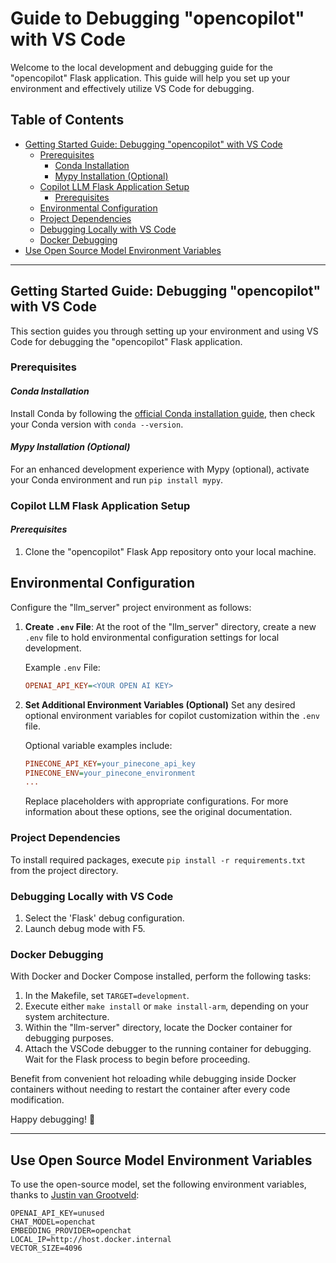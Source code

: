# **Guide to Debugging "opencopilot" with VS Code**

Welcome to the local development and debugging guide for the "opencopilot" Flask application. This guide will help you set up your environment and effectively utilize VS Code for debugging.

## **Table of Contents**

- [Getting Started Guide: Debugging "opencopilot" with VS Code](#getting-started-guide-debugging-opencopilot-with-vs-code)
  - [Prerequisites](#prerequisites)
    - [Conda Installation](#conda-installation)
    - [Mypy Installation (Optional)](#mypy-installation-optional)
  - [Copilot LLM Flask Application Setup](#copilot-llm-flask-application-setup)
    - [Prerequisites](#prerequisites-1)
  - [Environmental Configuration](#environmental-configuration)
  - [Project Dependencies](#project-dependencies)
  - [Debugging Locally with VS Code](#debugging-locally-with-vs-code)
  - [Docker Debugging](#docker-debugging)
- [Use Open Source Model Environment Variables](#use-open-source-model-environment-variables)

---

## **Getting Started Guide: Debugging "opencopilot" with VS Code**

This section guides you through setting up your environment and using VS Code for debugging the "opencopilot" Flask application.

### **Prerequisites**

#### *Conda Installation*

Install Conda by following the [official Conda installation guide](https://docs.conda.io/projects/conda/en/latest/user-guide/install/index.html), then check your Conda version with `conda --version`.

#### *Mypy Installation (Optional)*

For an enhanced development experience with Mypy (optional), activate your Conda environment and run `pip install mypy`.

### **Copilot LLM Flask Application Setup**

#### *Prerequisites*

1. Clone the "opencopilot" Flask App repository onto your local machine.

## **Environmental Configuration**

Configure the "llm\_server" project environment as follows:

1. **Create `.env` File**: At the root of the "llm\_server" directory, create a new `.env` file to hold environmental configuration settings for local development.

   Example `.env` File:
   ```ini
   OPENAI_API_KEY=<YOUR OPEN AI KEY>
   ```

2. **Set Additional Environment Variables (Optional)**
   Set any desired optional environment variables for copilot customization within the `.env` file.

   Optional variable examples include:
   ```ini
   PINECONE_API_KEY=your_pinecone_api_key
   PINECONE_ENV=your_pinecone_environment
   ...
   ```
   Replace placeholders with appropriate configurations. For more information about these options, see the original documentation.

### **Project Dependencies**

To install required packages, execute `pip install -r requirements.txt` from the project directory.

### **Debugging Locally with VS Code**

1. Select the 'Flask' debug configuration.
2. Launch debug mode with F5.

### **Docker Debugging**

With Docker and Docker Compose installed, perform the following tasks:

1. In the Makefile, set `TARGET=development`.
2. Execute either `make install` or `make install-arm`, depending on your system architecture.
3. Within the "llm-server" directory, locate the Docker container for debugging purposes.
4. Attach the VSCode debugger to the running container for debugging. Wait for the Flask process to begin before proceeding.

Benefit from convenient hot reloading while debugging inside Docker containers without needing to restart the container after every code modification.

Happy debugging! 🚀

---

## **Use Open Source Model Environment Variables**

To use the open-source model, set the following environment variables, thanks to [Justin van Grootveld](https://github.com/jvgrootveld):

```plaintext
OPENAI_API_KEY=unused
CHAT_MODEL=openchat
EMBEDDING_PROVIDER=openchat
LOCAL_IP=http://host.docker.internal
VECTOR_SIZE=4096
```